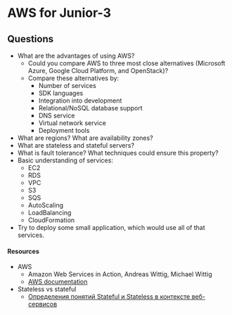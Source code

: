 # AWS for Junior-3

## Questions

* What are the advantages of using AWS?
  * Could you compare AWS to three most close alternatives (Microsoft Azure, Google Cloud Platform, and OpenStack)?
  * Compare these alternatives by:
    * Number of services
    * SDK languages
    * Integration into development
    * Relational/NoSQL database support
    * DNS service
    * Virtual network service
    * Deployment tools
* What are regions? What are availability zones?
* What are stateless and stateful servers?
* What is fault tolerance?
What techniques could ensure this property?
* Basic understanding of services:
  * EC2
  * RDS
  * VPC
  * S3
  * SQS
  * AutoScaling
  * LoadBalancing
  * CloudFormation
* Try to deploy some small application, which would use all of that services.

#### Resources

* AWS
  * Amazon Web Services in Action, Andreas Wittig, Michael Wittig
  * [AWS documentation](https://docs.aws.amazon.com/)
* Stateless vs stateful
  * [Определения понятий Stateful и Stateless в контексте веб-сервисов](https://medium.com/@ermakovichdmitriy/%D0%BE%D0%BF%D1%80%D0%B5%D0%B4%D0%B5%D0%BB%D0%B5%D0%BD%D0%B8%D1%8F-%D0%BF%D0%BE%D0%BD%D1%8F%D1%82%D0%B8%D0%B9-stateful-%D0%B8-stateless-%D0%B2-%D0%BA%D0%BE%D0%BD%D1%82%D0%B5%D0%BA%D1%81%D1%82%D0%B5-%D0%B2%D0%B5%D0%B1-%D1%81%D0%B5%D1%80%D0%B2%D0%B8%D1%81%D0%BE%D0%B2-%D0%BF%D0%B5%D1%80%D0%B5%D0%B2%D0%BE%D0%B4-18a910a226a1)
